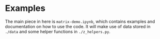 # Examples

The main piece in here is `matrix-demo.ipynb`, which contains examples and documentation on how to use the code. It will make use of data stored in `./data` and some helper functions in `./z_helpers.py`.
